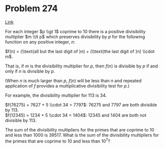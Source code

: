 # Problem 274

[Link](https://projecteuler.net/problem=274)

For each integer $p \\gt 1$ coprime to $10$ there is a positive divisibility multiplier $m \\lt p$ which preserves divisibility by $p$ for the following function on any positive integer, $n$:

$f(n) = (\\text{all but the last digit of }n) + (\\text{the last digit of }n) \\cdot m$.

That is, if $m$ is the divisibility multiplier for $p$, then $f(n)$ is divisible by $p$ if and only if $n$ is divisible by $p$.

(When $n$ is much larger than $p$, $f(n)$ will be less than $n$ and repeated application of $f$ provides a multiplicative divisibility test for $p$.)

For example, the divisibility multiplier for $113$ is $34$.

$f(76275) = 7627 + 5 \\cdot 34 = 7797$: $76275$ and $7797$ are both divisible by $113$.  
$f(12345) = 1234 + 5 \\cdot 34 = 1404$: $12345$ and $1404$ are both not divisible by $113$.

The sum of the divisibility multipliers for the primes that are coprime to $10$ and less than $1000$ is $39517$. What is the sum of the divisibility multipliers for the primes that are coprime to $10$ and less than $10^7$?